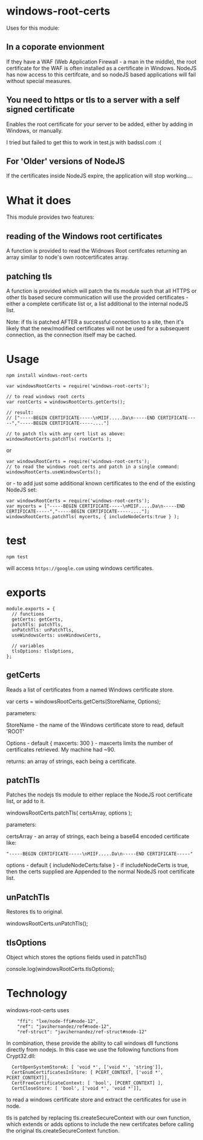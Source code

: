 # windows-root-certs

Uses for this module:

## In a coporate envionment 

If they have a WAF (Web Application Firewall - a man in the middle), the root certificate for the WAF is often installed as a certificate in Windows.  NodeJS has now access to this certifcate, and so nodeJS based applications will fail without special measures.

## You need to https or tls to a server with a self signed certificate

Enables the root certificate for your server to be added, either by adding in Windows, or manually.

I tried but failed to get this to work in test.js with badssl.com :(

## For 'Older' versions of NodeJS

If the certificates inside NodeJS expire, the application will stop working....


# What it does

This module provides two features:

## reading of the Windows root certificates

A function is provided to read the Widnows Root certifcates returning an array similar to node's own rootcertificates array.

## patching tls

A function is provided which will patch the tls module such that all HTTPS or other tls based secure communication will use the provided certificates - either a complete certificate list or, a list additional to the internal nodeJS list.

Note: if tls is patched AFTER a successful connection to a site, then it's likely that the new/modified certificates will not be used for a subsequent connection, as the connection itself may be cached.

# Usage

`npm install windows-root-certs`

```
var windowsRootCerts = require('windows-root-certs');

// to read windows root certs
var rootCerts = windowsRootCerts.getCerts();

// result:
// ["-----BEGIN CERTIFICATE-----\nMIIF.....Da\n-----END CERTIFICATE-----","-----BEGIN CERTIFICATE-----...."]

// to patch tls with any cert list as above:
windowsRootCerts.patchTls( rootCerts );
```

or

```
var windowsRootCerts = require('windows-root-certs');
// to read the windows root certs and patch in a single command:
windowsRootCerts.useWindowsCerts();
```

or - to add just some additional known certificates to the end of the existing NodeJS set:

```
var windowsRootCerts = require('windows-root-certs');
var mycerts = ["-----BEGIN CERTIFICATE-----\nMIIF.....Da\n-----END CERTIFICATE-----","-----BEGIN CERTIFICATE-----...."];
windowsRootCerts.patchTls( mycerts, { includeNodeCerts:true } );

```

# test

`npm test`

will access `https://google.com` using windows certificates.


# exports

```
module.exports = {
  // functions
  getCerts: getCerts, 
  patchTls: patchTls,
  unPatchTls: unPatchTls,
  useWindowsCerts: useWindowsCerts,
  
  // variables
  tlsOptions: tlsOptions,
};
```

## getCerts

Reads a list of certificates from a named Windows certificate store.

var certs = windowsRootCerts.getCerts(StoreName, Options);

parameters:

StoreName - the name of the Windows certificate store to read, default 'ROOT'

Options - default { maxcerts: 300 } - maxcerts limits the number of certificates retrieved.  My machine had ~90.

returns: an array of strings, each being a certificate.

## patchTls

Patches the nodejs tls module to either replace the NodeJS root certificate list, or add to it.

windowsRootCerts.patchTls( certsArray, options );

parameters:

certsArray - an array of strings, each being a base64 encoded certificate like:

`"-----BEGIN CERTIFICATE-----\nMIIF.....Da\n-----END CERTIFICATE-----"`

options - default { includeNodeCerts:false } - if includeNodeCerts is true, then the certs supplied are Appended to the normal NodeJS root certificate list.

## unPatchTls

Restores tls to original.

windowsRootCerts.unPatchTls();

## tlsOptions

Object which stores the options fields used in patchTls()

console.log(windowsRootCerts.tlsOptions);


# Technology

windows-root-certs uses 

```
    "ffi": "lxe/node-ffi#node-12",
    "ref": "javihernandez/ref#node-12",
    "ref-struct": "javihernandez/ref-struct#node-12"
```

In combination, these provide the ability to call windows dll functions directly from nodejs.  In this case we use the following functions from Crypt32.dll:


```
  CertOpenSystemStoreA: [ 'void *', ['void *', 'string']],
  CertEnumCertificatesInStore: [ PCERT_CONTEXT, ['void *', PCERT_CONTEXT]],
  CertFreeCertificateContext: [ 'bool', [PCERT_CONTEXT] ],
  CertCloseStore: [ 'bool', ['void *', 'void *']],
```

to read a windows certificate store and extract the certificates for use in node.

tls is patched by replacing tls.createSecureContext with our own function, which extends or adds options to include the new certifcates before calling the original tls.createSecureContext function.
